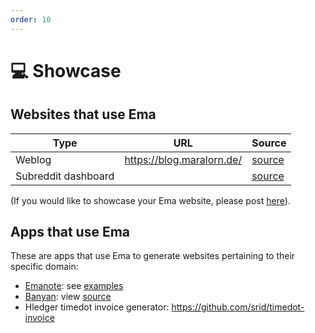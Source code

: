 ```yaml
---
order: 10
---
```


# 💻 Showcase 

## Websites that use Ema

| Type                | URL                       | Source                                              |
| ------------------- | ------------------------- | --------------------------------------------------- |
| Weblog              | https://blog.maralorn.de/ | [source](https://git.maralorn.de/blog)              |
| Subreddit dashboard |                           | [source](https://github.com/srid/TheMotteDashboard) |

(If you would like to showcase your Ema website, please post [here](https://github.com/srid/ema/discussions/new?category=show-and-tell)).

## Apps that use Ema

These are apps that use Ema to generate websites pertaining to their specific domain:

- [Emanote](https://emanote.srid.ca/): see [examples](https://emanote.srid.ca/examples)
- [Banyan](https://banyan.srid.ca): view [source](https://github.com/srid/banyan)
- Hledger timedot invoice generator: https://github.com/srid/timedot-invoice
